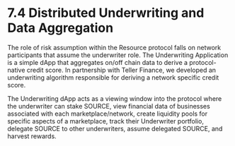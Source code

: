 # 7.4 Distributed Underwriting and Data Aggregation

The role of risk assumption within the Resource protocol falls on network participants that assume the underwriter role. The Underwriting Application is a simple dApp that aggregates on/off chain data to derive a protocol-native credit score. In partnership with Teller Finance, we developed an underwriting algorithm responsible for deriving a network specific credit score.

The Underwriting dApp acts as a viewing window into the protocol where the underwriter can stake SOURCE, view financial data of businesses associated with each marketplace/network, create liquidity pools for specific aspects of a marketplace, track their Underwriter portfolio, delegate SOURCE to other underwriters, assume delegated SOURCE, and harvest rewards.
